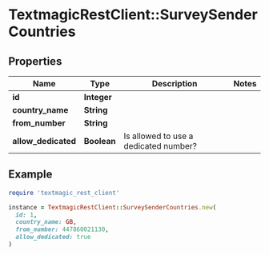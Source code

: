 # TextmagicRestClient::SurveySenderCountries

## Properties

| Name | Type | Description | Notes |
| ---- | ---- | ----------- | ----- |
| **id** | **Integer** |  |  |
| **country_name** | **String** |  |  |
| **from_number** | **String** |  |  |
| **allow_dedicated** | **Boolean** | Is allowed to use a dedicated number? |  |

## Example

```ruby
require 'textmagic_rest_client'

instance = TextmagicRestClient::SurveySenderCountries.new(
  id: 1,
  country_name: GB,
  from_number: 447860021130,
  allow_dedicated: true
)
```

